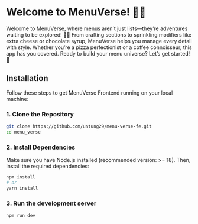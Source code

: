 # Welcome to MenuVerse! 🌌🍔

Welcome to MenuVerse, where menus aren’t just lists—they’re adventures waiting to be explored! 🍔✨ From crafting sections to sprinkling modifiers like extra cheese or chocolate syrup, MenuVerse helps you manage every detail with style. Whether you’re a pizza perfectionist or a coffee connoisseur, this app has you covered. Ready to build your menu universe? Let’s get started! 🚀

## **Installation**

Follow these steps to get MenuVerse Frontend running on your local machine:

### **1. Clone the Repository**

```bash
git clone https://github.com/untung29/menu-verse-fe.git
cd menu_verse
```

### **2. Install Dependencies**

Make sure you have Node.js installed (recommended version: >= 18). Then, install the required dependencies:

```bash
npm install
# or
yarn install
```

### **3. Run the development server**

```bash
npm run dev
```

